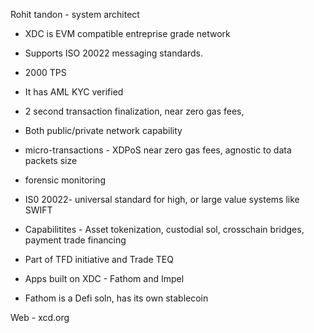 Rohit tandon - system architect 

* XDC is EVM compatible entreprise grade network 
* Supports ISO 20022 messaging standards.
* 2000 TPS
* It has AML KYC verified

* 2 second transaction finalization, near zero gas fees,

* Both public/private network capability
* micro-transactions - XDPoS near zero gas fees, agnostic to data packets size
* forensic monitoring
* IS0 20022- universal standard for high, or large value systems like SWIFT
* Capabilitites - Asset tokenization, custodial sol, crosschain bridges, payment trade financing

* Part of TFD initiative and Trade TEQ

* Apps built on XDC - Fathom and Impel
* Fathom is a Defi soln, has its own stablecoin

Web - xcd.org
